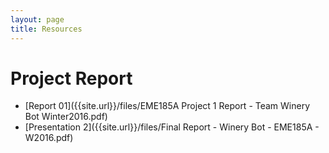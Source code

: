 ```yaml
---
layout: page
title: Resources
---
```


# Project Report

- [Report 01]({{site.url}}/files/EME185A Project 1 Report - Team Winery Bot Winter2016.pdf)
- [Presentation 2]({{site.url}}/files/Final Report - Winery Bot - EME185A - W2016.pdf) 
